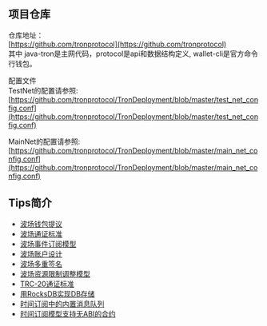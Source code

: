 ## 项目仓库
仓库地址：  
[https://github.com/tronprotocol](https://github.com/tronprotocol)  
其中 java-tron是主网代码，protocol是api和数据结构定义, wallet-cli是官方命令行钱包。   

配置文件     
TestNet的配置请参照:
[https://github.com/tronprotocol/TronDeployment/blob/master/test_net_config.conf](https://github.com/tronprotocol/TronDeployment/blob/master/test_net_config.conf)  

MainNet的配置请参照:
[https://github.com/tronprotocol/TronDeployment/blob/master/main_net_config.conf](https://github.com/tronprotocol/TronDeployment/blob/master/main_net_config.conf)

## Tips简介
+ [波场钱包提议](https://github.com/tronprotocol/TIPs/blob/master/tip-01.md)  
+ [波场通证标准](https://github.com/tronprotocol/TIPs/blob/master/tip-10.md)  
+ [波场事件订阅模型](https://github.com/tronprotocol/TIPs/blob/master/tip-12.md)  
+ [波场账户设计](https://github.com/tronprotocol/TIPs/blob/master/tip-13.md)    
+ [波场多重签名](https://github.com/tronprotocol/TIPs/blob/master/tip-16.md)  
+ [波场资源限制调整模型](https://github.com/tronprotocol/TIPs/blob/master/tip-17.md)  
+ [TRC-20通证标准](https://github.com/tronprotocol/TIPs/blob/master/tip-20.md)  
+ [用RocksDB实现DB存储](https://github.com/tronprotocol/TIPs/blob/master/tip-24.md)  
+ [时间订阅中的内置消息队列](https://github.com/tronprotocol/TIPs/blob/master/tip-28.md)  
+ [时间订阅模型支持无ABI的合约](https://github.com/tronprotocol/TIPs/blob/master/tip-34.md)

